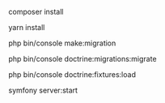 
composer install

yarn install

php bin/console make:migration

php bin/console doctrine:migrations:migrate

php bin/console doctrine:fixtures:load

symfony server:start
